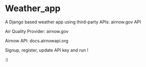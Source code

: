 # Weather_app
A Django based weather app using third-party APIs: airnow.gov API

Air Quality Provider: airnow.gov


Airnow API: docs.airnowapi.org

Signup, register, update API key and run ! 

:)
